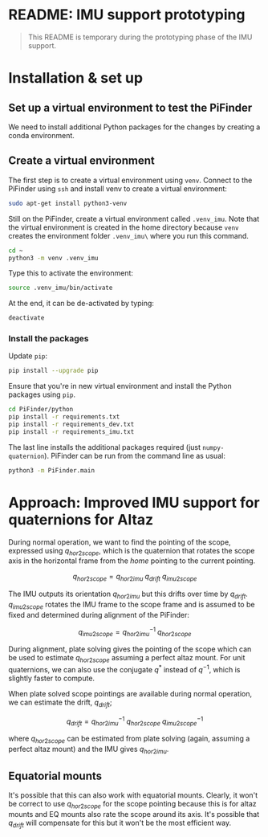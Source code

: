 README: IMU support prototyping
===============================

> This README is temporary during the prototyping phase of the IMU support.

# Installation & set up

## Set up a virtual environment to test the PiFinder

We need to install additional Python packages for the changes by creating a conda environment.

## Create a virtual environment

The first step is to create a virtual environment using `venv`. Connect to the PiFinder using `ssh` and install venv to create a virtual environment:

```bash
sudo apt-get install python3-venv
```

Still on the PiFinder, create a virtual environment called `.venv_imu`. Note 
that the virtual environment is created in the home directory because `venv` 
creates the environment folder `.venv_imu\` where you run this command.

```bash
cd ~
python3 -m venv .venv_imu
```

Type this to activate the environment:

```bash
source .venv_imu/bin/activate
```

At the end, it can be de-activated by typing:

```bash
deactivate
```

### Install the packages

Update `pip`:

```bash
pip install --upgrade pip
```

Ensure that you're in new virtual environment and install the Python packages using `pip`. 

```bash
cd PiFinder/python
pip install -r requirements.txt
pip install -r requirements_dev.txt
pip install -r requirements_imu.txt
```

The last line installs the additional packages required (just `numpy-quaternion`). PiFinder can be
run from the command line as usual:

```bash
python3 -m PiFinder.main
```

# Approach: Improved IMU support for quaternions for Altaz

During normal operation, we want to find the pointing of the scope, expressed using $q_{hor2scope}$, which is the quaternion that rotates the scope axis in the horizontal frame from the *home* pointing to the current pointing.

$$q_{hor2scope} = q_{hor2imu} \; q_{drift} \; q_{imu2scope}$$

The IMU outputs its orientation $q_{hor2imu}$ but this drifts over time by $q_{drift}$. $q_{imu2scope}$ rotates the IMU frame to the scope frame and is assumed to be fixed and determined during alignment of the PiFinder:

$$q_{imu2scope} =  q_{hor2imu}^{-1} \; q_{hor2scope}$$

During alignment, plate solving gives the pointing of the scope which can be used to estimate $q_{hor2scope}$ assuming a perfect altaz mount. For unit quaternions, we can also use the conjugate $q^*$ instead of $q^{-1}$, which is slightly faster to compute.

When plate solved scope pointings are available during normal operation, we can estimate the drift, $q_{drift}$;

$$q_{drift} = q_{hor2imu}^{-1} \; q_{hor2scope} \; q_{imu2scope}^{-1}$$

where $q_{hor2scope}$ can be estimated from plate solving (again, assuming a perfect altaz mount) and the IMU gives $q_{hor2imu}$.

## Equatorial mounts

It's possible that this can also work with equatorial mounts. Clearly, it won't be correct to use $q_{hor2scope}$ for the scope pointing because this is for altaz mounts and EQ mounts also rate the scope around its axis. It's possible that $q_{drift}$ will compensate for this but it won't be the most efficient way.